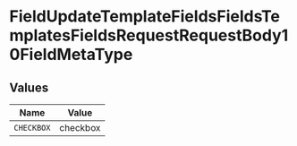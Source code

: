 # FieldUpdateTemplateFieldsFieldsTemplatesFieldsRequestRequestBody10FieldMetaType


## Values

| Name       | Value      |
| ---------- | ---------- |
| `CHECKBOX` | checkbox   |